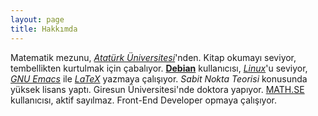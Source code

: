 ```yaml
---
layout: page
title: Hakkımda
---
```


Matematik mezunu, [_Atatürk Üniversitesi_](http://www.atauni.edu.tr)'nden. Kitap okumayı seviyor, tembellikten kurtulmak için çabalıyor. [**Debian**](https://www.debian.org) kullanıcısı, [_Linux_](https://tr.wikipedia.org/wiki/Linux)'u seviyor, [_GNU Emacs_](https://www.gnu.org/software/emacs/) ile [_LaTeX_](http://www.latex-project.org/) yazmaya çalışıyor. _Sabit Nokta Teorisi_  konusunda yüksek lisans yaptı. Giresun Üniversitesi'nde doktora yapıyor. [MATH.SE](https://math.stackexchange.com) kullanıcısı, aktif sayılmaz. Front-End Developer opmaya çalışıyor.
